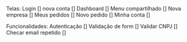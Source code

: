 Telas:
    Login               []
    nova conta          []
    Dashboard           []
    Menu compartilhado  []
    Nova empresa        []
    Meus pedidos        []
    Novo pedido         []
    Minha conta         []

Funcionalidades:
    Autenticação            []
    Validação de form       []
    Validar CNPJ            []
    Checar email repetido   []